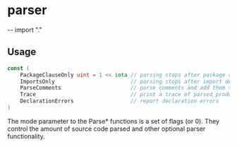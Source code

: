 # parser
--
    import "."


## Usage

```go
const (
	PackageClauseOnly uint = 1 << iota // parsing stops after package clause
	ImportsOnly                        // parsing stops after import declarations
	ParseComments                      // parse comments and add them to AST
	Trace                              // print a trace of parsed productions
	DeclarationErrors                  // report declaration errors
)
```
The mode parameter to the Parse* functions is a set of flags (or 0). They
control the amount of source code parsed and other optional parser
functionality.
